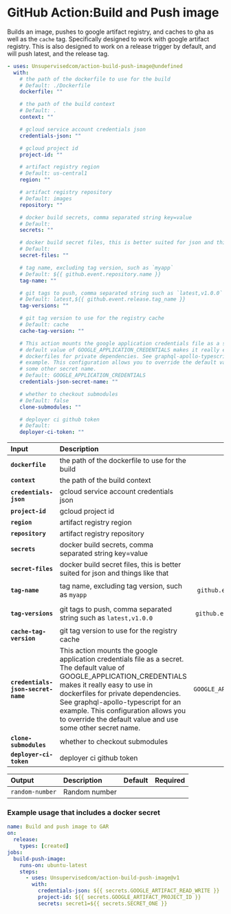 <!-- start title -->

# GitHub Action:Build and Push image

<!-- end title -->
<!-- start description -->

Builds an image, pushes to google artifact registry, and caches to gha as well as the `cache` tag. Specifically designed to work with google artifact registry. This is also designed to work on a release trigger by default, and will push latest, and the release tag.

<!-- end description -->
<!-- start contents -->
<!-- end contents -->
<!-- start usage -->

```yaml
- uses: Unsupervisedcom/action-build-push-image@undefined
  with:
    # the path of the dockerfile to use for the build
    # Default: ./Dockerfile
    dockerfile: ""

    # the path of the build context
    # Default: .
    context: ""

    # gcloud service account credentials json
    credentials-json: ""

    # gcloud project id
    project-id: ""

    # artifact registry region
    # Default: us-central1
    region: ""

    # artifact registry repository
    # Default: images
    repository: ""

    # docker build secrets, comma separated string key=value
    # Default:
    secrets: ""

    # docker build secret files, this is better suited for json and things like that
    # Default:
    secret-files: ""

    # tag name, excluding tag version, such as `myapp`
    # Default: ${{ github.event.repository.name }}
    tag-name: ""

    # git tags to push, comma separated string such as `latest,v1.0.0`
    # Default: latest,${{ github.event.release.tag_name }}
    tag-versions: ""

    # git tag version to use for the registry cache
    # Default: cache
    cache-tag-version: ""

    # This action mounts the google application credentials file as a secret. The
    # default value of GOOGLE_APPLICATION_CREDENTIALS makes it really easy to use in
    # dockerfiles for private dependencies. See graphql-apollo-typescript for an
    # example. This configuration allows you to override the default value and use
    # some other secret name.
    # Default: GOOGLE_APPLICATION_CREDENTIALS
    credentials-json-secret-name: ""

    # whether to checkout submodules
    # Default: false
    clone-submodules: ""

    # deployer ci github token
    # Default:
    deployer-ci-token: ""
```

<!-- end usage -->
   <!-- start inputs -->

| **Input**                          | **Description**                                                                                                                                                                                                                                                                                                                            |                  **Default**                  | **Required** |
| :--------------------------------- | :----------------------------------------------------------------------------------------------------------------------------------------------------------------------------------------------------------------------------------------------------------------------------------------------------------------------------------------- | :-------------------------------------------: | :----------: |
| **`dockerfile`**                   | the path of the dockerfile to use for the build                                                                                                                                                                                                                                                                                            |                `./Dockerfile`                 |  **false**   |
| **`context`**                      | the path of the build context                                                                                                                                                                                                                                                                                                              |                      `.`                      |  **false**   |
| **`credentials-json`**             | gcloud service account credentials json                                                                                                                                                                                                                                                                                                    |                                               |   **true**   |
| **`project-id`**                   | gcloud project id                                                                                                                                                                                                                                                                                                                          |                                               |   **true**   |
| **`region`**                       | artifact registry region                                                                                                                                                                                                                                                                                                                   |                 `us-central1`                 |  **false**   |
| **`repository`**                   | artifact registry repository                                                                                                                                                                                                                                                                                                               |                   `images`                    |  **false**   |
| **`secrets`**                      | docker build secrets, comma separated string key=value                                                                                                                                                                                                                                                                                     |                                               |  **false**   |
| **`secret-files`**                 | docker build secret files, this is better suited for json and things like that                                                                                                                                                                                                                                                             |                                               |  **false**   |
| **`tag-name`**                     | tag name, excluding tag version, such as `myapp`                                                                                                                                                                                                                                                                                           |     `${{ github.event.repository.name }}`     |  **false**   |
| **`tag-versions`**                 | git tags to push, comma separated string such as `latest,v1.0.0`                                                                                                                                                                                                                                                                           | `latest,${{ github.event.release.tag_name }}` |  **false**   |
| **`cache-tag-version`**            | git tag version to use for the registry cache                                                                                                                                                                                                                                                                                              |                    `cache`                    |  **false**   |
| **`credentials-json-secret-name`** | This action mounts the google application credentials file as a secret. The default value of GOOGLE_APPLICATION_CREDENTIALS makes it really easy to use in dockerfiles for private dependencies. See graphql-apollo-typescript for an example. This configuration allows you to override the default value and use some other secret name. |       `GOOGLE_APPLICATION_CREDENTIALS`        |  **false**   |
| **`clone-submodules`**             | whether to checkout submodules                                                                                                                                                                                                                                                                                                             |                                               |  **false**   |
| **`deployer-ci-token`**            | deployer ci github token                                                                                                                                                                                                                                                                                                                   |                                               |  **false**   |

<!-- end inputs -->
   <!-- start outputs -->

| **Output**      | **Description** | **Default** | **Required** |
| :-------------- | :-------------- | ----------- | ------------ |
| `random-number` | Random number   |             |              |

<!-- end outputs -->
   <!-- start examples -->

### Example usage that includes a docker secret

```yaml
name: Build and push image to GAR
on:
  release:
    types: [created]
jobs:
  build-push-image:
    runs-on: ubuntu-latest
    steps:
      - uses: Unsupervisedcom/action-build-push-image@v1
        with:
          credentials-json: ${{ secrets.GOOGLE_ARTIFACT_READ_WRITE }}
          project-id: ${{ secrets.GOOGLE_ARTIFACT_PROJECT_ID }}
          secrets: secret1=${{ secrets.SECRET_ONE }}
```

<!-- end examples -->
<!-- start [.github/ghdocs/examples/] -->
<!-- end [.github/ghdocs/examples/] -->
